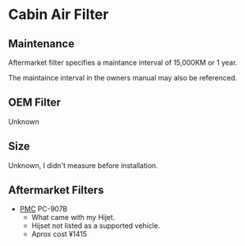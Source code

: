 # Cabin Air Filter

## Maintenance

Aftermarket filter specifies a maintance interval of 15,000KM or 1 year.

The maintaince interval in the owners manual may also be referenced.


## OEM Filter

Unknown


## Size

Unknown, I didn't measure before installation.


## Aftermarket Filters

* [PMC](http://ww.pmc-filter.jp) PC-907B
  * What came with my Hijet.
  * Hijset not listed as a supported vehicle.
  * Aprox cost ¥1415
